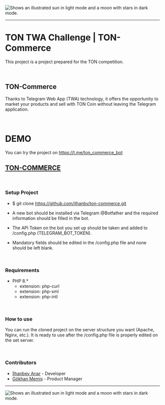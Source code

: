 <picture>
  <source media="(prefers-color-scheme: dark)" srcset="https://ton.org/icons/custom/ton_text_logo_dark.svg">
  <source media="(prefers-color-scheme: light)" srcset="https://ton.org/icons/custom/ton_text_logo_light.svg">
  <img alt="Shows an illustrated sun in light mode and a moon with stars in dark mode." src="https://ton.org/icons/custom/ton_text_logo_light.svg">
</picture>

---

# TON TWA Challenge | TON-Commerce

This project is a project prepared for the TON competition.

&nbsp;
## TON-Commerce

Thanks to Telegram Web App (TWA) technology, it offers the opportunity to market your products and sell with TON Coin without leaving the Telegram application.

&nbsp;

# DEMO
You can try the project on https://t.me/ton_commerce_bot

[TON-COMMERCE](https://t.me/ton_commerce_bot)
-

&nbsp;
### Setup Project

* $ git clone https://github.com/ilhanby/ton-commerce.git

* A new bot should be installed via Telegram @Botfather and the required information should be filled in the bot.

* The API Token on the bot you set up should be taken and added to /config.php (TELEGRAM_BOT_TOKEN).

* Mandatory fields should be edited in the /config.php file and none should be left blank.


&nbsp;
###  Requirements

* PHP 8.*
  - extension: php-curl
  - extension: php-xml
  - extension: php-intl

&nbsp;
### How to use

You can run the cloned project on the server structure you want (Apache, Nginx, etc.). It is ready to use after the /config.php file is properly edited on the set server.

&nbsp;
### Contributors

- [İlhanbey Arıar](https://www.github.com/ilhanby) - Developer
- [Gökhan Memiş](https://www.linkedin.com/in/gokhanmms) - Product Manager

---

<picture>
  <source media="(prefers-color-scheme: dark)" srcset="https://ton.org/icons/custom/ton_text_logo_dark.svg">
  <source media="(prefers-color-scheme: light)" srcset="https://ton.org/icons/custom/ton_text_logo_light.svg">
  <img alt="Shows an illustrated sun in light mode and a moon with stars in dark mode." src="https://ton.org/icons/custom/ton_text_logo_light.svg">
</picture>
